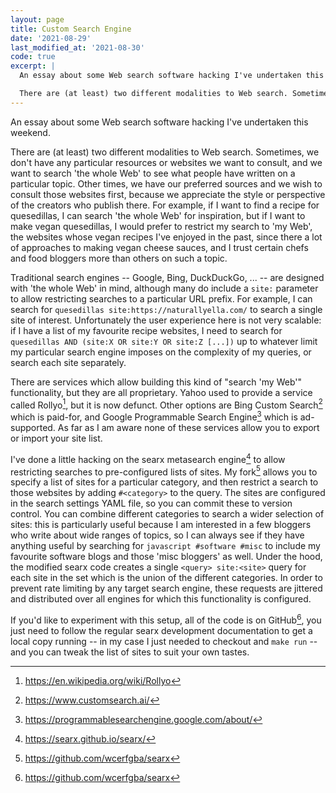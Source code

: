 ```yaml
---
layout: page
title: Custom Search Engine
date: '2021-08-29'
last_modified_at: '2021-08-30'
code: true
excerpt: |
  An essay about some Web search software hacking I've undertaken this weekend.

  There are (at least) two different modalities to Web search. Sometimes, we don't have any particular resources or websites we want to consult, and we want to search 'the whole Web' to see what people have written on a particular topic. Other times, we have our preferred sources and we wish to consult those websites first, because we appreciate the style or perspective of the creators who publish there. For example, if I want to find a recipe for quesedillas, I can search 'the whole Web' for inspiration, but if I want to make vegan quesedillas, I would prefer to restrict my search to 'my Web', the websites whose vegan recipes I've enjoyed in the past, since there a lot of approaches to making vegan cheese sauces, and I trust certain chefs and food bloggers more than others on such a topic.
---
```


An essay about some Web search software hacking I've undertaken this weekend.

There are (at least) two different modalities to Web search. Sometimes, we don't have any particular resources or websites we want to consult, and we want to search 'the whole Web' to see what people have written on a particular topic. Other times, we have our preferred sources and we wish to consult those websites first, because we appreciate the style or perspective of the creators who publish there. For example, if I want to find a recipe for quesedillas, I can search 'the whole Web' for inspiration, but if I want to make vegan quesedillas, I would prefer to restrict my search to 'my Web', the websites whose vegan recipes I've enjoyed in the past, since there a lot of approaches to making vegan cheese sauces, and I trust certain chefs and food bloggers more than others on such a topic.

Traditional search engines -- Google, Bing, DuckDuckGo, ... -- are designed with 'the whole Web' in mind, although many do include a `site:` parameter to allow restricting searches to a particular URL prefix. For example, I can search for `quesedillas site:https://naturallyella.com/` to search a single site of interest. Unfortunately the user experience here is not very scalable: if I have a list of my favourite recipe websites, I need to search for `quesedillas AND (site:X OR site:Y OR site:Z [...])` up to whatever limit my particular search engine imposes on the complexity of my queries, or search each site separately.

There are services which allow building this kind of "search 'my Web'" functionality, but they are all proprietary. Yahoo used to provide a service called Rollyo[^1], but it is now defunct. Other options are Bing Custom Search[^2] which is paid-for, and Google Programmable Search Engine[^3] which is ad-supported. As far as I am aware none of these services allow you to export or import your site list.

I've done a little hacking on the searx metasearch engine[^4] to allow restricting searches to pre-configured lists of sites. My fork[^5] allows you to specify a list of sites for a particular category, and then restrict a search to those websites by adding `#<category>` to the query. The sites are configured in the search settings YAML file, so you can commit these to version control. You can combine different categories to search a wider selection of sites: this is particularly useful because I am interested in a few bloggers who write about wide ranges of topics, so I can always see if they have anything useful by searching for `javascript #software #misc` to include my favourite software blogs and those 'misc bloggers' as well. Under the hood, the modified searx code creates a single `<query> site:<site>` query for each site in the set which is the union of the different categories. In order to prevent rate limiting by any target search engine, these requests are jittered and distributed over all engines for which this functionality is configured.

If you'd like to experiment with this setup, all of the code is on GitHub[^5], you just need to follow the regular searx development documentation to get a local copy running -- in my case I just needed to checkout and `make run` -- and you can tweak the list of sites to suit your own tastes.

[^1]: <https://en.wikipedia.org/wiki/Rollyo>
[^2]: <https://www.customsearch.ai/>
[^3]: <https://programmablesearchengine.google.com/about/>
[^4]: <https://searx.github.io/searx/>
[^5]: <https://github.com/wcerfgba/searx>
